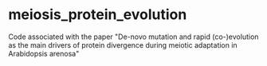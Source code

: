 # meiosis_protein_evolution
Code associated with the paper "De-novo mutation and rapid (co-)evolution as the main drivers of protein divergence during meiotic adaptation in Arabidopsis arenosa"
